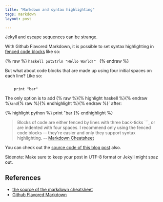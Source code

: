 ```yaml
---
title: "Markdown and syntax highlighting"
tags: markdown
layout: post

---
```

Jekyll and escape sequences can be strange.
<!--more-->
With Github Flavored Markdown, it is possible to set syntax
highlighting in [fenced code blocks](https://help.github.com/articles/creating-and-highlighting-code-blocks/#fenced-code-blocks) like so:

{% raw %}
    ```haskell
    putStrln "Hello World!"
    ```
{% endraw %}

But what about code blocks that are made up using four initial spaces on each line? Like so:
<pre><code>
    print "bar"
</code></pre>
The only option is to add {% raw %}{% highlight haskell %}{% endraw %}` and
`{% raw %}{% endhighlight %}{% endraw %}` after:

{% highlight python %}
    print "bar
{% endhighlight %}

> Blocks of code are either fenced by lines with three back-ticks ```,
> or are indented with four spaces. I recommend only using the fenced
> code blocks -- they're easier and only they support syntax
> highlighting. -- [Markdown Cheatsheet](https://github.com/adam-p/markdown-here/wiki/Markdown-Cheatsheet#blockquotes)

You can check out the [source code of this blog post](https://github.com/jmn/jmn.github.io/blob/master/_posts/2018-03-26-markdown-syntax-highlighting.md) also.

Sidenote: Make sure to keep your post in UTF-8 format or Jekyll might spaz out.

## References
- [the source of the markdown cheatsheet](https://raw.githubusercontent.com/wiki/adam-p/markdown-here/Markdown-Cheatsheet.md?login=login&token=token)
- [Github Flavored Markdown](https://github.github.com/gfm/)

